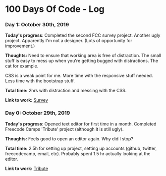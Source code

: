 # 100 Days Of Code - Log

### Day 1: October 30th, 2019
**Today's progress**: Completed the second FCC survey project. Another ugly project. Apparently I'm not a designer. (Lots of opportunity for improvement.)

**Thoughts:** Need to ensure that working area is free of distraction. The small stuff is easy to mess up when you're getting bugged with distractions. The cat for example.

CSS is a weak point for me. More time with the responsive stuff needed. Less time with the bootstrap stuff.

**Total time:** 2hrs with distraction and messing with the CSS.

**Link to work:** [Survey](https://mreasye.github.io/SurveyForm/)

### Day 0: October 29th, 2019
**Today's progress**: Opened text editor for first time in a month. Completed Freecode Camps 'Tribute' project (although it is still ugly).

**Thoughts:** Feels good to open an editor again. Why did I stop? 

**Total time:** 2.5h for setting up project, setting up accounts (github, twitter, freecodecamp, email, etc). Probably spent 1.5 hr actually looking at the editor.

**Link to work:** [Tribute](https://mreasye.github.io/TributePage/)

<!-- ### Day 0: February 30, 2016 (Example 1)
##### (delete me or comment me out)

**Today's Progress**: Fixed CSS, worked on canvas functionality for the app.

**Thoughts:** I really struggled with CSS, but, overall, I feel like I am slowly getting better at it. Canvas is still new for me, but I managed to figure out some basic functionality.

**Link to work:** [Calculator App](http://www.example.com)

### Day 0: February 30, 2016 (Example 2)
##### (delete me or comment me out)

**Today's Progress**: Fixed CSS, worked on canvas functionality for the app.

**Thoughts**: I really struggled with CSS, but, overall, I feel like I am slowly getting better at it. Canvas is still new for me, but I managed to figure out some basic functionality.

**Link(s) to work**: [Calculator App](http://www.example.com)


### Day 1: June 27, Monday

**Today's Progress**: I've gone through many exercises on FreeCodeCamp.

**Thoughts** I've recently started coding, and it's a great feeling when I finally solve an algorithm challenge after a lot of attempts and hours spent.

**Link(s) to work**
1. [Find the Longest Word in a String](https://www.freecodecamp.com/challenges/find-the-longest-word-in-a-string)
2. [Title Case a Sentence](https://www.freecodecamp.com/challenges/title-case-a-sentence) -->
